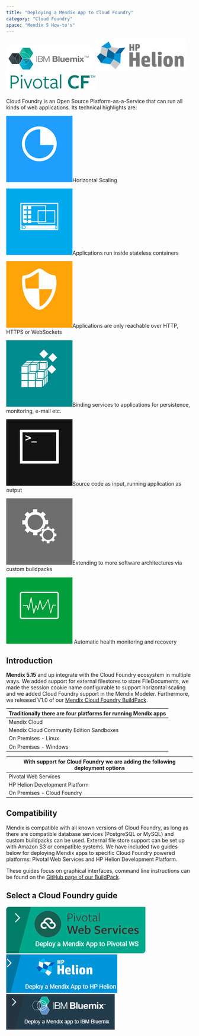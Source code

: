```yaml
---
title: "Deploying a Mendix App to Cloud Foundry"
category: "Cloud Foundry"
space: "Mendix 5 How-to's"
---
```


[![](attachments/18448647/19398951.png)](/howto6/deploy-a-mendix-app-to-ibm-bluemix)
[![](attachments/18448647/19398952.png)](deploying-a-mendix-app-to-hp-helion)
[![](attachments/18448647/19398954.png)](deploying-a-mendix-app-to-pivotal)

Cloud Foundry is an Open Source Platform-as-a-Service that can run all kinds of web applications. Its technical highlights are:

![](attachments/18448647/18580565.png)Horizontal Scaling

![](attachments/18448647/18580559.png)Applications run inside stateless containers

![](attachments/18448647/18580563.png)Applications are only reachable over HTTP, HTTPS or WebSockets

![](attachments/18448647/18580562.png)Binding services to applications for persistence, monitoring, e-mail etc.

![](attachments/18448647/18580564.png)Source code as input, running application as output

![](attachments/18448647/18580558.png)Extending to more software architectures via custom buildpacks

![](attachments/18448647/18580560.png) Automatic health monitoring and recovery



## Introduction

**Mendix 5.15** and up integrate with the Cloud Foundry ecosystem in multiple ways. We added support for external filestores to store FileDocuments, we made the session cookie name configurable to support horizontal scaling and we added Cloud Foundry support in the Mendix Modeler. Furthermore, we released V1.0 of our [Mendix Cloud Foundry BuildPack](https://github.com/mendix/cf-mendix-buildpack).

<table><thead><tr><th class="blueheader confluenceTh">Traditionally there are four platforms for running Mendix apps</th></tr></thead><tbody><tr><td class="confluenceTd">Mendix Cloud</td></tr><tr><td class="confluenceTd">Mendix Cloud Community Edition Sandboxes</td></tr><tr><td class="confluenceTd">On Premises - Linux</td></tr><tr><td colspan="1" class="confluenceTd">On Premises - Windows</td></tr></tbody></table><table><thead><tr><th class="blueheader confluenceTh">With support for Cloud Foundry we are adding the following deployment options</th></tr></thead><tbody><tr><td class="confluenceTd">Pivotal Web Services</td></tr><tr><td class="confluenceTd">HP Helion Development Platform</td></tr><tr><td class="confluenceTd">On Premises - Cloud Foundry</td></tr></tbody></table>

## Compatibility

Mendix is compatible with all known versions of Cloud Foundry, as long as there are compatible database services (PostgreSQL or MySQL) and custom buildpacks can be used. External file store support can be set up with Amazon S3 or compatible systems. We have included two guides below for deploying Mendix apps to specific Cloud Foundry powered platforms: Pivotal Web Services and HP Helion Development Platform.

These guides focus on graphical interfaces, command line instructions can be found on the [GitHub page of our BuildPack](https://github.com/mendix/cf-mendix-buildpack).

## Select a Cloud Foundry guide

[![](attachments/18448647/18580546.png)](deploying-a-mendix-app-to-pivotal)  [![](attachments/18448647/18580544.png)](deploying-a-mendix-app-to-hp-helion)  [![](attachments/18448647/19398955.png)](/howto6/deploy-a-mendix-app-to-ibm-bluemix)
